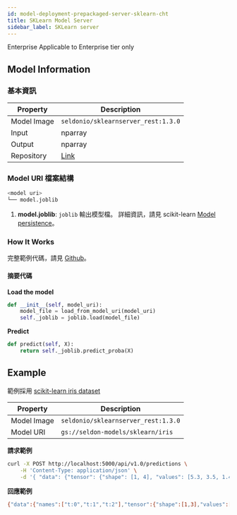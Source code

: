 ```yaml
---
id: model-deployment-prepackaged-server-sklearn-cht
title: SKLearn Model Server
sidebar_label: SKLearn server
---
```


<div class="ee-only tooltip">Enterprise
  <span class="tooltiptext">Applicable to Enterprise tier only</span>
</div>

## Model Information

### 基本資訊

Property    | Description
------------|------
Model Image | `seldonio/sklearnserver_rest:1.3.0`
Input       | nparray
Output      | nparray
Repository | [Link](https://github.com/SeldonIO/seldon-core/tree/master/servers/sklearnserver)

### Model URI 檔案結構

```bash
<model uri>
└── model.joblib
```

1. **model.joblib**: `joblib` 輸出模型檔。 詳細資訊，請見 scikit-learn [Model persistence](https://scikit-learn.org/stable/modules/model_persistence.html)。


### How It Works

完整範例代碼，請見 [Github](https://github.com/SeldonIO/seldon-core/blob/master/servers/sklearnserver/sklearnserver/SKLearnServer.py)。

#### 摘要代碼

**Load the model**
```python
def __init__(self, model_uri):
    model_file = load_from_model_uri(model_uri)
    self._joblib = joblib.load(model_file)
```

**Predict**
```python
def predict(self, X):
    return self._joblib.predict_proba(X)
```

## Example

範例採用 [scikit-learn iris dataset](https://scikit-learn.org/stable/auto_examples/datasets/plot_iris_dataset.html)

Property    | Description
------------|------
Model Image | `seldonio/sklearnserver_rest:1.3.0`
Model URI   | `gs://seldon-models/sklearn/iris`

**請求範例**

```bash
curl -X POST http://localhost:5000/api/v1.0/predictions \
    -H 'Content-Type: application/json' \
    -d '{ "data": {"tensor": {"shape": [1, 4], "values": [5.3, 3.5, 1.4, 0.2]}} }'
```

**回應範例**

```bash
{"data":{"names":["t:0","t:1","t:2"],"tensor":{"shape":[1,3],"values":[0.8700986370655746,0.1298937698872714,7.593047154034911e-06]}},"meta":{}}
```

